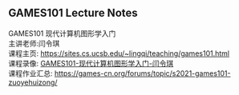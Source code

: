 ## GAMES101 Lecture Notes  
GAMES101 现代计算机图形学入门   
主讲老师:闫令琪  
课程主页: https://sites.cs.ucsb.edu/~lingqi/teaching/games101.html  
课程录像: [GAMES101-现代计算机图形学入门-闫令琪](https://www.bilibili.com/video/BV1X7411F744/)  
课程作业汇总: https://games-cn.org/forums/topic/s2021-games101-zuoyehuizong/  

